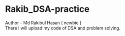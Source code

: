 # Rakib_DSA-practice

Author - Md Rakibul Hasan ( newbie )
<br>
There i will upload my code of DSA and problem solving.
